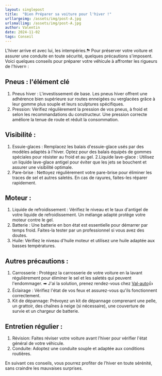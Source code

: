 ```yaml
---
layout: singlepost
title:  "Bien Préparer sa voiture pour l'hiver !"
urllargeimg: /assets/img/post-A.jpg
urlsmallimg: /assets/img/post-A.jpg
author: Valentin
date: 2024-11-02
tags: Conseil 
---
```


L'hiver arrive et avec lui, les intempéries.⛈ Pour préserver votre voiture et assurer une conduite en toute sécurité, quelques précautions s'imposent. Voici quelques conseils pour préparer votre véhicule à affronter les rigueurs de l'hiver❄ :

## Pneus : l'élément clé
1. Pneus hiver : L'investissement de base. Les pneus hiver offrent une adhérence bien supérieure sur routes enneigées ou verglacées grâce à leur gomme plus souple et leurs sculptures spécifiques.
2. Pression: Vérifiez régulièrement la pression de vos pneus, à froid et selon les recommandations du constructeur. Une pression correcte améliore la tenue de route et réduit la consommation.

## Visibilité :
1. Essuie-glaces : Remplacez les balais d'essuie-glace usés par des modèles adaptés à l'hiver. Optez pour des balais équipés de gommes spéciales pour résister au froid et au gel.
2.Liquide lave-glace : Utilisez un liquide lave-glace antigel pour éviter que les jets se bouchent et assurer une visibilité optimale.
3. Pare-brise : Nettoyez régulièrement votre pare-brise pour éliminer les traces de sel et autres saletés. En cas de rayures, faites-les réparer rapidement.

## Moteur :
1. Liquide de refroidissement : Vérifiez le niveau et le taux d'antigel de votre liquide de refroidissement. Un mélange adapté protège votre moteur contre le gel.
2. Batterie : Une batterie en bon état est essentielle pour démarrer par temps froid. Faites-la tester par un professionnel si vous avez des doutes.
3. Huile: Vérifiez le niveau d'huile moteur et utilisez une huile adaptée aux basses températures.

## Autres précautions :
1. Carrosserie : Protégez la carrosserie de votre voiture en la lavant régulièrement pour éliminer le sel et les saletés qui peuvent l'endommager. ➡ J'ai la solution, prenez rendez-vous chez [Val-auto]({{site.url}})👍
2. Éclairage : Vérifiez l'état de vos feux et assurez-vous qu'ils fonctionnent correctement.
3. Kit de dépannage: Prévoyez un kit de dépannage comprenant une pelle, un grattoir, des chaînes à neige (si nécessaire), une couverture de survie et un chargeur de batterie.

## Entretien régulier : 
1. Révision: Faites réviser votre voiture avant l'hiver pour vérifier l'état général de votre véhicule.
2. Conduite: Adoptez une conduite souple et adaptée aux conditions routières.

En suivant ces conseils, vous pourrez profiter de l'hiver en toute sérénité, sans craindre les mauvaises surprises.